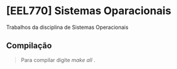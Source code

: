 # [EEL770] Sistemas Oparacionais
Trabalhos da disciplina de Sistemas Operacionais

## Compilação
> Para compilar digite <i> make all </i>.